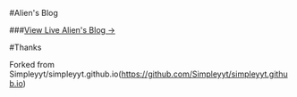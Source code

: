 #Alien's Blog

###[View Live Alien's Blog &rarr;](http://alienxt.github.io)

#Thanks

Forked from Simpleyyt/simpleyyt.github.io(https://github.com/Simpleyyt/simpleyyt.github.io)
